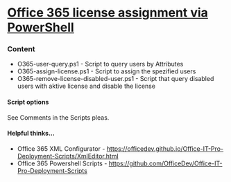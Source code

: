 # [Office 365 license assignment via PowerShell](https://github.com/hashfunktion/Office-365_PowerShell/tree/master/Office-365-license-assignment)

### Content
* O365-user-query.ps1 - Script to query users by Attributes
* O365-assign-license.ps1 - Script to assign the spezified users
* O365-remove-license-disabled-user.ps1 - Script that query disabled users with aktive license and disable the license


#### Script options
See Comments in the Scripts pleas.


#### Helpful thinks... 
* Office 365 XML Configurator - https://officedev.github.io/Office-IT-Pro-Deployment-Scripts/XmlEditor.html
* Office 365 Powershell Scripts - https://github.com/OfficeDev/Office-IT-Pro-Deployment-Scripts